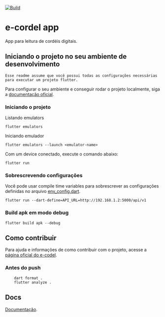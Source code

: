 [![Build](https://github.com/e-cordel/ecordel-mobile/actions/workflows/build.yml/badge.svg)](https://github.com/e-cordel/ecordel-mobile/actions/workflows/build.yml)

# e-cordel app

App para leitura de cordéis digitais.

## Iniciando o projeto no seu ambiente de desenvolvimento

    Esse readme assume que você possui todas as configurações necessárias para executar um projeto flutter.

Para configurar o seu ambiente e conseguir rodar o projeto localmente, siga a [documentação oficial](https://flutter.dev/docs/get-started/install).

### Iniciando o projeto 

Listando emulators

    flutter emulators

Iniciando emulador

    flutter emulators --launch <emulator-name>

Com um device conectado, execute o comando abaixo:

    flutter run

### Sobrescrevendo configurações

Você pode usar compile time variables para sobrescrever as configurações definidas no arquivo [env_config.dart](lib/configs/env_config.dart).

    flutter run --dart-define=API_URL=http://192.168.1.2:5000/api/v1

### Build apk em modo debug

    flutter build apk --debug

## Como contribuir

Para ajuda e informações de como contribuir com o projeto, acesse a [página oficial do e-codel](http://www.ecordel.com.br/como-contribuir).

### Antes do push

```shell
    dart format .
    flutter analyze .
```
## Docs

[Documentação](./docs/).
